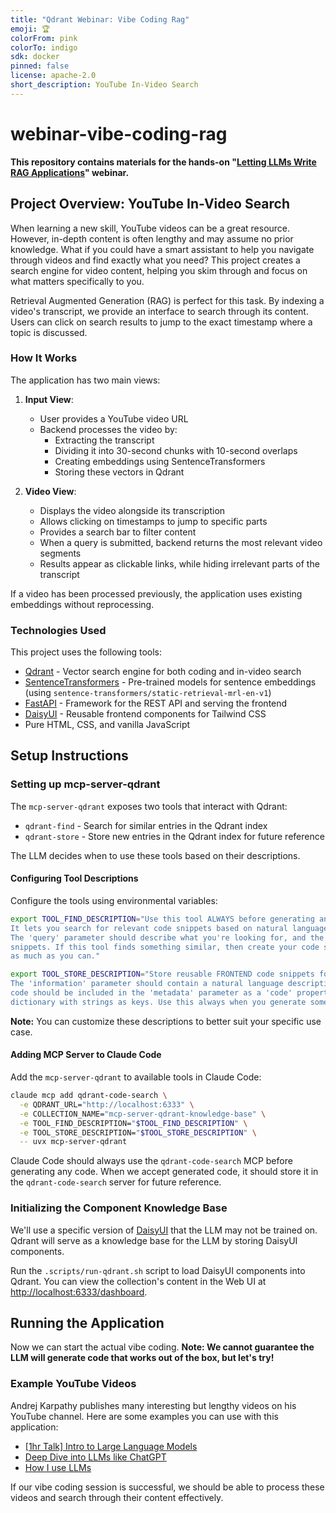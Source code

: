```yaml
---
title: "Qdrant Webinar: Vibe Coding Rag"
emoji: 🏆
colorFrom: pink
colorTo: indigo
sdk: docker
pinned: false
license: apache-2.0
short_description: YouTube In-Video Search
---
```


# webinar-vibe-coding-rag

**This repository contains materials for the hands-on "[Letting LLMs Write RAG 
Applications](https://try.qdrant.tech/llm-rag)" webinar.**

## Project Overview: YouTube In-Video Search

When learning a new skill, YouTube videos can be a great resource. However, in-depth content is often lengthy and may 
assume no prior knowledge. What if you could have a smart assistant to help you navigate through videos and find exactly 
what you need? This project creates a search engine for video content, helping you skim through and focus on what 
matters specifically to you.

Retrieval Augmented Generation (RAG) is perfect for this task. By indexing a video's transcript, we provide an interface 
to search through its content. Users can click on search results to jump to the exact timestamp where a topic is 
discussed.

### How It Works

The application has two main views:

1. **Input View**: 
   - User provides a YouTube video URL
   - Backend processes the video by:
     - Extracting the transcript
     - Dividing it into 30-second chunks with 10-second overlaps
     - Creating embeddings using SentenceTransformers
     - Storing these vectors in Qdrant

2. **Video View**:
   - Displays the video alongside its transcription
   - Allows clicking on timestamps to jump to specific parts
   - Provides a search bar to filter content
   - When a query is submitted, backend returns the most relevant video segments
   - Results appear as clickable links, while hiding irrelevant parts of the transcript

If a video has been processed previously, the application uses existing embeddings without reprocessing.

### Technologies Used

This project uses the following tools:

- [Qdrant](https://qdrant.tech/) - Vector search engine for both coding and in-video search
- [SentenceTransformers](https://www.sbert.net/) - Pre-trained models for sentence embeddings (using 
  `sentence-transformers/static-retrieval-mrl-en-v1`)
- [FastAPI](https://fastapi.tiangolo.com/) - Framework for the REST API and serving the frontend
- [DaisyUI](https://daisyui.com/) - Reusable frontend components for Tailwind CSS
- Pure HTML, CSS, and vanilla JavaScript

## Setup Instructions

### Setting up mcp-server-qdrant

The `mcp-server-qdrant` exposes two tools that interact with Qdrant:

- `qdrant-find` - Search for similar entries in the Qdrant index
- `qdrant-store` - Store new entries in the Qdrant index for future reference

The LLM decides when to use these tools based on their descriptions.

#### Configuring Tool Descriptions

Configure the tools using environmental variables:

```bash
export TOOL_FIND_DESCRIPTION="Use this tool ALWAYS before generating any FRONTEND code. \
It lets you search for relevant code snippets based on natural language descriptions. \
The 'query' parameter should describe what you're looking for, and the tool will return the most relevant code \
snippets. If this tool finds something similar, then create your code so it is consistent. Reuse existing code \
as much as you can."

export TOOL_STORE_DESCRIPTION="Store reusable FRONTEND code snippets for later retrieval. \
The 'information' parameter should contain a natural language description of what the code does, while the actual \
code should be included in the 'metadata' parameter as a 'code' property. The value of 'metadata' is a Python \
dictionary with strings as keys. Use this always when you generate some code to store it for further reference."
```

**Note:** You can customize these descriptions to better suit your specific use case.

#### Adding MCP Server to Claude Code

Add the `mcp-server-qdrant` to available tools in Claude Code:

```bash
claude mcp add qdrant-code-search \
  -e QDRANT_URL="http://localhost:6333" \
  -e COLLECTION_NAME="mcp-server-qdrant-knowledge-base" \
  -e TOOL_FIND_DESCRIPTION="$TOOL_FIND_DESCRIPTION" \
  -e TOOL_STORE_DESCRIPTION="$TOOL_STORE_DESCRIPTION" \
  -- uvx mcp-server-qdrant
```

Claude Code should always use the `qdrant-code-search` MCP before generating any code. When we accept generated code,
it should store it in the `qdrant-code-search` server for future reference.

### Initializing the Component Knowledge Base

We'll use a specific version of [DaisyUI](https://daisyui.com/) that the LLM may not be trained on. Qdrant will serve as 
a knowledge base for the LLM by storing DaisyUI components.

Run the `.scripts/run-qdrant.sh` script to load DaisyUI components into Qdrant. You can view the collection's content in 
the Web UI at [http://localhost:6333/dashboard](http://localhost:6333/dashboard).

## Running the Application

Now we can start the actual vibe coding. **Note: We cannot guarantee the LLM will generate code that works out of the 
box, but let's try!**

### Example YouTube Videos

Andrej Karpathy publishes many interesting but lengthy videos on his YouTube channel. Here are some examples you can use 
with this application:

- [\[1hr Talk\] Intro to Large Language Models](https://www.youtube.com/watch?v=zjkBMFhNj_g)
- [Deep Dive into LLMs like ChatGPT](https://www.youtube.com/watch?v=7xTGNNLPyMI)
- [How I use LLMs](https://www.youtube.com/watch?v=EWvNQjAaOHw)

If our vibe coding session is successful, we should be able to process these videos and search through their content 
effectively.
